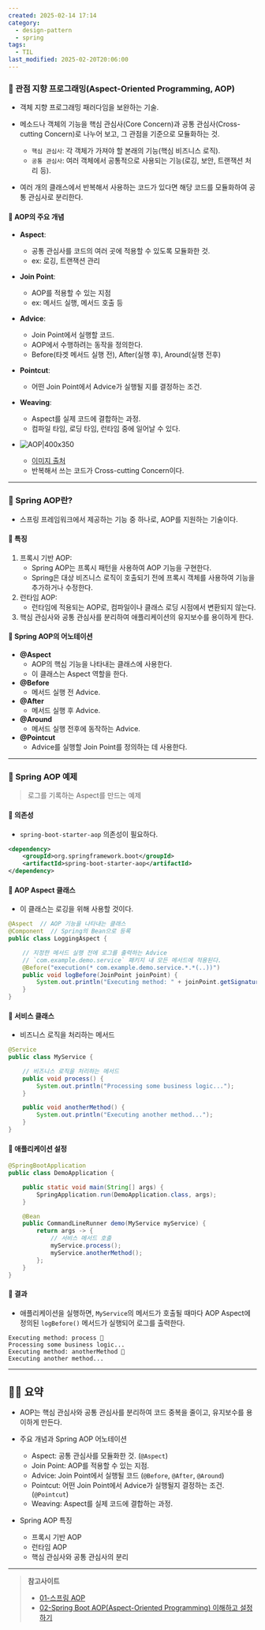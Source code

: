 ```yaml
---
created: 2025-02-14 17:14
category:
  - design-pattern
  - spring
tags:
  - TIL
last_modified: 2025-02-20T20:06:00
---
```

### 🍪 관점 지향 프로그래밍(Aspect-Oriented Programming, AOP)
- 객체 지향 프로그래밍 패러다임을 보완하는 기술.

- 메소드나 객체의 기능을 핵심 관심사(Core Concern)과 공통 관심사(Cross-cutting Concern)로 나누어 보고, 그 관점을 기준으로 모듈화하는 것.
	- `핵심 관심사`: 각 객체가 가져야 할 본래의 기능(핵심 비즈니스 로직).
	- `공통 관심사`: 여러 객체에서 공통적으로 사용되는 기능(로깅, 보안, 트랜잭션 처리 등).

- 여러 개의 클래스에서 반복해서 사용하는 코드가 있다면 해당 코드를 모듈화하여 공통 관심사로 분리한다.

#### 🍬 AOP의 주요 개념
- **Aspect**:
	- 공통 관심사를 코드의 여러 곳에 적용할 수 있도록 모듈화한 것.
	- ex: 로깅, 트랜잭션 관리
- **Join Point**:
	- AOP를 적용할 수 있는 지점
	- ex: 메서드 실행, 메서드 호출 등
- **Advice**: 
	- Join Point에서 실행할 코드.
	- AOP에서 수행하려는 동작을 정의한다.
	- Before(타겟 메서드 실행 전), After(실행 후), Around(실행 전후)
- **Pointcut**:
	- 어떤 Join Point에서 Advice가 실행될 지를 결정하는 조건.
- **Weaving**:
	- Aspect를 실제 코드에 결합하는 과정.
	- 컴파일 타임, 로딩 타임, 런타임 중에 일어날 수 있다.

- ![AOP|400x350](https://img1.daumcdn.net/thumb/R1280x0/?scode=mtistory2&fname=https%3A%2F%2Ft1.daumcdn.net%2Fcfile%2Ftistory%2F994AA3335C1B8C9D28)
	- [이미지 출처](https://engkimbs.tistory.com/entry/%EC%8A%A4%ED%94%84%EB%A7%81AOP)
	- 반복해서 쓰는 코드가 Cross-cutting Concern이다.
---
### 🍪 Spring AOP란?
- 스프링 프레임워크에서 제공하는 기능 중 하나로, AOP를 지원하는 기술이다.
#### 🍬 특징
1. 프록시 기반 AOP:
	- Spring AOP는 프록시 패턴을 사용하여 AOP 기능을 구현한다.
	- Spring은 대상 비즈니스 로직이 호출되기 전에 프록시 객체를 사용하여 기능을 추가하거나 수정한다.
2. 런타임 AOP:
	- 런타임에 적용되는 AOP로, 컴파일이나 클래스 로딩 시점에서 변환되지 않는다.
3. 핵심 관심사와 공통 관심사를 분리하여 애플리케이션의 유지보수를 용이하게 한다.

#### 🍬 Spring AOP의 어노테이션
- **@Aspect**
	- AOP의 핵심 기능을 나타내는 클래스에 사용한다.
	- 이 클래스는 Aspect 역할을 한다.
- **@Before**
	- 메서드 실행 전 Advice.
- **@After**
	- 메서드 실행 후 Advice.
- **@Around**
	- 메서드 실행 전후에 동작하는 Advice.
- **@Pointcut**
	- Advice를 실행할 Join Point를 정의하는 데 사용한다.
---
### 🍪 Spring AOP 예제
> 로그를 기록하는 Aspect를 만드는 예제

#### 🍬 의존성
- `spring-boot-starter-aop` 의존성이 필요하다.
```xml
<dependency>
    <groupId>org.springframework.boot</groupId>
    <artifactId>spring-boot-starter-aop</artifactId>
</dependency>
```
#### 🍬 AOP Aspect 클래스
- 이 클래스는 로깅을 위해 사용할 것이다.
```java
@Aspect  // AOP 기능을 나타내는 클래스
@Component  // Spring의 Bean으로 등록
public class LoggingAspect {

    // 지정한 메서드 실행 전에 로그를 출력하는 Advice
    // `com.example.demo.service` 패키지 내 모든 메서드에 적용된다.
    @Before("execution(* com.example.demo.service.*.*(..))")  
    public void logBefore(JoinPoint joinPoint) {
        System.out.println("Executing method: " + joinPoint.getSignature().getName());
    }
}
```
#### 🍬 서비스 클래스 
- 비즈니스 로직을 처리하는 메서드
```java
@Service
public class MyService {

    // 비즈니스 로직을 처리하는 메서드
    public void process() {
        System.out.println("Processing some business logic...");
    }

    public void anotherMethod() {
        System.out.println("Executing another method...");
    }
}
```
#### 🍬 애플리케이션 설정
```java
@SpringBootApplication
public class DemoApplication {

    public static void main(String[] args) {
        SpringApplication.run(DemoApplication.class, args);
    }

    @Bean
    public CommandLineRunner demo(MyService myService) {
        return args -> {
            // 서비스 메서드 호출
            myService.process();
            myService.anotherMethod();
        };
    }
}
```
#### 🍬 결과
- 애플리케이션을 실행하면, `MyService`의 메서드가 호출될 때마다 AOP Aspect에 정의된 `logBefore()` 메서드가 실행되어 로그를 출력한다.
```
Executing method: process 📌
Processing some business logic...
Executing method: anotherMethod 📌
Executing another method...
```
---
## 🧙‍♂️ 요약
- AOP는 핵심 관심사와 공통 관심사를 분리하여 코드 중복을 줄이고, 유지보수를 용이하게 만든다.

- 주요 개념과 Spring AOP 어노테이션
	- Aspect: 공통 관심사를 모듈화한 것. (`@Aspect`)
	- Join Point: AOP를 적용할 수 있는 지점. 
	- Advice: Join Point에서 실행될 코드 (`@Before`, `@After`, `@Around`)
	- Pointcut: 어떤 Join Point에서 Advice가 실행될지 결정하는 조건. (`@Pointcut`)
	- Weaving: Aspect를 실제 코드에 결합하는 과정.

- Spring AOP 특징
	- 프록시 기반 AOP
	- 런타임 AOP
	- 핵심 관심사와 공통 관심사의 분리
---
> **참고사이트**
> - [01-스프링 AOP](https://engkimbs.tistory.com/entry/%EC%8A%A4%ED%94%84%EB%A7%81AOP)
> - [02-Spring Boot AOP(Aspect-Oriented Programming) 이해하고 설정하기](https://adjh54.tistory.com/133)
